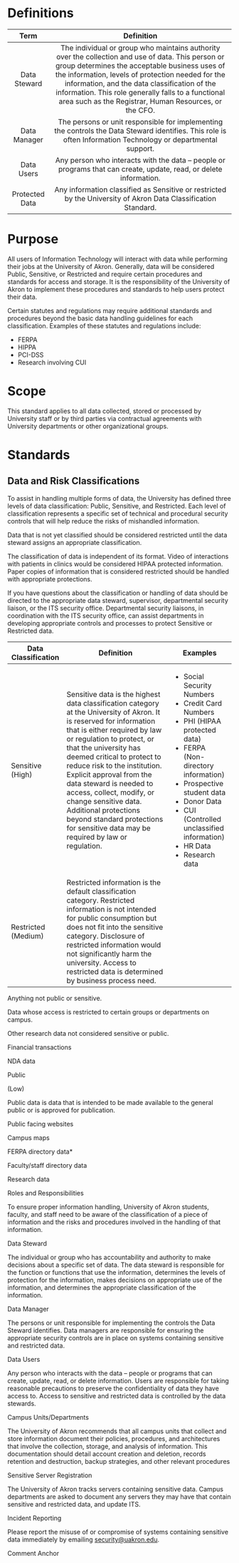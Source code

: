 
# Definitions 

| Term | Definition |
| :--: | :--------: |
| Data Steward | The individual or group who maintains authority over the collection and use of data. This person or group determines the acceptable business uses of the information, levels of protection needed for the information, and the data classification of the information. This role generally falls to a functional area such as the Registrar, Human Resources, or the CFO. |
| Data Manager | The persons or unit responsible for implementing the controls the Data Steward identifies. This role is often Information Technology or departmental support. |
| Data Users | Any person who interacts with the data – people or programs that can create, update, read, or delete information. |
| Protected Data | Any information classified as Sensitive or restricted by the University of Akron Data Classification Standard. |

# Purpose 

All users of Information Technology will interact with data while performing their jobs at the University of Akron. Generally, data will be considered Public, Sensitive, or Restricted and require certain procedures and standards for access and storage. It is the responsibility of the University of Akron to implement these procedures and standards to help users protect their data. 

Certain statutes and regulations may require additional standards and procedures beyond the basic data handling guidelines for each classification. Examples of these statutes and regulations include: 

+ FERPA 
+ HIPPA 
+ PCI-DSS 
+ Research involving CUI 


# Scope 

This standard applies to all data collected, stored or processed by University staff or by third parties via contractual agreements with University departments or other organizational groups. 

 

# Standards 

## Data and Risk Classifications 

To assist in handling multiple forms of data, the University has defined three levels of data classification: Public, Sensitive, and Restricted. Each level of classification represents a specific set of technical and procedural security controls that will help reduce the risks of mishandled information. 

Data that is not yet classified should be considered restricted until the data steward assigns an appropriate classification. 

The classification of data is independent of its format. Video of interactions with patients in clinics would be considered HIPAA protected information. Paper copies of information that is considered restricted should be handled with appropriate protections. 

If you have questions about the classification or handling of data should be directed to the appropriate data steward, supervisor, departmental security liaison, or the ITS security office. Departmental security liaisons, in coordination with the ITS security office, can assist departments in developing appropriate controls and processes to protect Sensitive or Restricted data. 

| Data Classification | Definition | Examples |
| ------------------- | ---------- | -------- |
| Sensitive (High)    | Sensitive data is the highest data classification category at the University of Akron. It is reserved for information that is either required by law or regulation to protect, or that the university has deemed critical to protect to reduce risk to the institution. Explicit approval from the data steward is needed to access, collect, modify, or change sensitive data. Additional protections beyond standard protections for sensitive data may be required by law or regulation. | <ul><li>Social Security Numbers</li><li>Credit Card Numbers</li><li>PHI (HIPAA protected data)</li><li>FERPA (Non-directory information)</li><li>Prospective student data</li><li>Donor Data</li><li>CUI (Controlled unclassified information)</li><li>HR Data</li><li>Research data</li></ul>
| Restricted (Medium) | Restricted information is the default classification category. Restricted information is not intended for public consumption but does not fit into the sensitive category. Disclosure of restricted information would not significantly harm the university. Access to restricted data is determined by business process need. | <ul></ul>

Anything not public or sensitive. 

Data whose access is restricted to certain groups or departments on campus. 

Other research data not considered sensitive or public. 

Financial transactions 

NDA data 

Public 

(Low) 

Public data is data that is intended to be made available to the general public or is approved for publication. 

Public facing websites 

Campus maps 

FERPA directory data* 

Faculty/staff directory data 

Research data 

 

Roles and Responsibilities 

To ensure proper information handling, University of Akron students, faculty, and staff need to be aware of the classification of a piece of information and the risks and procedures involved in the handling of that information. 

 

Data Steward 

The individual or group who has accountability and authority to make decisions about a specific set of data. The data steward is responsible for the function or functions that use the information, determines the levels of protection for the information, makes decisions on appropriate use of the information, and determines the appropriate classification of the information. 

Data Manager 

The persons or unit responsible for implementing the controls the Data Steward identifies. Data managers are responsible for ensuring the appropriate security controls are in place on systems containing sensitive and restricted data. 

Data Users 

Any person who interacts with the data – people or programs that can create, update, read, or delete information. Users are responsible for taking reasonable precautions to preserve the confidentiality of data they have access to. Access to sensitive and restricted data is controlled by the data stewards. 

Campus Units/Departments 

The University of Akron recommends that all campus units that collect and store information document their policies, procedures, and architectures that involve the collection, storage, and analysis of information. This documentation should detail account creation and deletion, records retention and destruction, backup strategies, and other relevant procedures 

 

Sensitive Server Registration 

The University of Akron tracks servers containing sensitive data. Campus departments are asked to document any servers they may have that contain sensitive and restricted data, and update ITS. 

Incident Reporting 

Please report the misuse of or compromise of systems containing sensitive data immediately by emailing security@uakron.edu. 

 

 

Comment Anchor 
